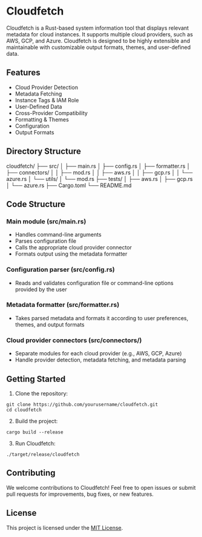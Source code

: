 # Cloudfetch

Cloudfetch is a Rust-based system information tool that displays relevant metadata for cloud instances. It supports multiple cloud providers, such as AWS, GCP, and Azure. Cloudfetch is designed to be highly extensible and maintainable with customizable output formats, themes, and user-defined data.

## Features

- Cloud Provider Detection
- Metadata Fetching
- Instance Tags & IAM Role
- User-Defined Data
- Cross-Provider Compatibility
- Formatting & Themes
- Configuration
- Output Formats

## Directory Structure

cloudfetch/
├── src/
│   ├── main.rs
│   ├── config.rs
│   ├── formatter.rs
│   ├── connectors/
│   │   ├── mod.rs
│   │   ├── aws.rs
│   │   ├── gcp.rs
│   │   └── azure.rs
│   └── utils/
│       └── mod.rs
├── tests/
│   ├── aws.rs
│   ├── gcp.rs
│   └── azure.rs
├── Cargo.toml
└── README.md

## Code Structure

### Main module (src/main.rs)

- Handles command-line arguments
- Parses configuration file
- Calls the appropriate cloud provider connector
- Formats output using the metadata formatter

### Configuration parser (src/config.rs)

- Reads and validates configuration file or command-line options provided by the user

### Metadata formatter (src/formatter.rs)

- Takes parsed metadata and formats it according to user preferences, themes, and output formats

### Cloud provider connectors (src/connectors/)

- Separate modules for each cloud provider (e.g., AWS, GCP, Azure)
- Handle provider detection, metadata fetching, and metadata parsing

## Getting Started

1. Clone the repository:

```
git clone https://github.com/yourusername/cloudfetch.git
cd cloudfetch
```


2. Build the project:

```cargo build --release```


3. Run Cloudfetch:

```./target/release/cloudfetch```


## Contributing

We welcome contributions to Cloudfetch! Feel free to open issues or submit pull requests for improvements, bug fixes, or new features.

## License

This project is licensed under the [MIT License](LICENSE).

